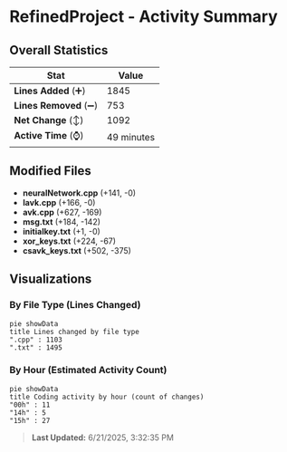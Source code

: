 # RefinedProject - Activity Summary 

## Overall Statistics

| Stat                   | Value                                                             |
| ---------------------- | ----------------------------------------------------------------- |
| **Lines Added** (➕)   | 1845                                          |
| **Lines Removed** (➖) | 753                                        |
| **Net Change** (↕)    | 1092                |
| **Active Time** (⌚)   | 49 minutes |


## Modified Files
- **neuralNetwork.cpp** (+141, -0)
- **lavk.cpp** (+166, -0)
- **avk.cpp** (+627, -169)
- **msg.txt** (+184, -142)
- **initialkey.txt** (+1, -0)
- **xor_keys.txt** (+224, -67)
- **csavk_keys.txt** (+502, -375)

## Visualizations

### By File Type (Lines Changed)

```mermaid
pie showData
title Lines changed by file type
".cpp" : 1103
".txt" : 1495
```

### By Hour (Estimated Activity Count)

```mermaid
pie showData
title Coding activity by hour (count of changes)
"00h" : 11
"14h" : 5
"15h" : 27
```


> **Last Updated:** 6/21/2025, 3:32:35 PM